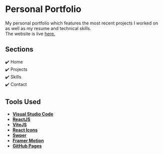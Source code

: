 <h1>Personal Portfolio</h1>
<p>My personal portfolio which features the most recent projects I worked on as well as my resume and technical skills.<br>
The website is live <a href="https://cristimanea26.github.io/" target="_blank" rel="nofollow">here.</a></p>

<h2>Sections</h2>
<p><g-emoji class="g-emoji" alias="heavy_check_mark" fallback-src="https://github.githubassets.com/images/icons/emoji/unicode/2714.png">✔️</g-emoji> Home<br>
  <g-emoji class="g-emoji" alias="heavy_check_mark" fallback-src="https://github.githubassets.com/images/icons/emoji/unicode/2714.png">✔️</g-emoji> Projects<br>
  <g-emoji class="g-emoji" alias="heavy_check_mark" fallback-src="https://github.githubassets.com/images/icons/emoji/unicode/2714.png">✔️</g-emoji> Skills<br>
  <g-emoji class="g-emoji" alias="heavy_check_mark" fallback-src="https://github.githubassets.com/images/icons/emoji/unicode/2714.png">✔️</g-emoji> Contact</p>

<h2>Tools Used</h2>
<ul>
  <li><a href="https://code.visualstudio.com/" target="_blank" rel="nofollow"><b>Visual Studio Code</b></a></li>
  <li><a href="https://reactjs.org/" target="_blank" rel="nofollow"><b>ReactJS</b></a></li>
  <li><a href="https://vitejs.dev/" target="_blank" rel="nofollow"><b>ViteJS</b></a></li>
  <li><a href="https://react-icons.github.io/react-icons" target="_blank" rel="nofollow"><b>React Icons</b></a></li>
  <li><a href="https://swiperjs.com/" target="_blank" rel="nofollow"><b>Swper</b></a></li>
  <li><a href="https://www.framer.com/motion/" target="_blank" rel="nofollow"><b>Framer Motion</b></a></li>
  <li><a href="https://vitejs.dev/guide/static-deploy.html" target="_blank" rel="nofollow"><b>GitHub Pages</b></a></li>
</ul>
